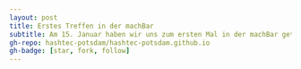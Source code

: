 ```yaml
---
layout: post
title: Erstes Treffen in der machBar
subtitle: Am 15. Januar haben wir uns zum ersten Mal in der machBar getroffen, um an Projekten zu arbeiten.
gh-repo: hashtec-potsdam/hashtec-potsdam.github.io
gh-badge: [star, fork, follow]
---
```

